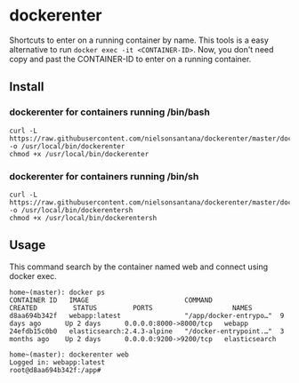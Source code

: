 # dockerenter

Shortcuts to enter on a running container by name. 
This tools is a easy alternative to run `docker exec -it <CONTAINER-ID>`.
Now, you don't need copy and past the CONTAINER-ID to enter on a running container.

## Install

### dockerenter for containers running /bin/bash

    curl -L https://raw.githubusercontent.com/nielsonsantana/dockerenter/master/dockerenter.bash -o /usr/local/bin/dockerenter
    chmod +x /usr/local/bin/dockerenter

### dockerenter for containers running /bin/sh

    curl -L https://raw.githubusercontent.com/nielsonsantana/dockerenter/master/dockerenter.sh -o /usr/local/bin/dockerentersh
    chmod +x /usr/local/bin/dockerentersh

## Usage

This command search by the container named web and connect using docker exec.

    home~(master): docker ps
    CONTAINER ID   IMAGE                        COMMAND                 CREATED         STATUS         PORTS                    NAMES
    d8aa694b342f   webapp:latest                "/app/docker-entrypo…"  9 days ago      Up 2 days      0.0.0.0:8000->8000/tcp   webapp
    24efdb15c0b0   elasticsearch:2.4.3-alpine   "/docker-entrypoint.…"  3 months ago    Up 2 days      0.0.0.0:9200->9200/tcp   elasticsearch

    home~(master): dockerenter web
    Logged in: webapp:latest
    root@d8aa694b342f:/app#